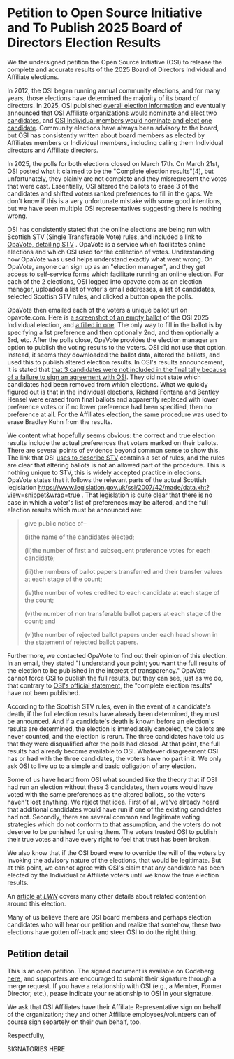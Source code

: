 
Petition to Open Source Initiative and To Publish 2025 Board of Directors Election Results
================================================================

We the undersigned petition the Open Source Initiative (OSI) to release
the complete and accurate results of the 2025 Board of Directors
Individual and Affiliate elections.

In 2012, the OSI began running annual community elections, and for many
years, those elections have determined the majority of its board
of directors. In 2025, OSI published [overall election
information](https://web.archive.org/web/20250319054143/https://opensource.org/about/board-of-directors/elections)
and eventually announced that [OSI Affiliate organizations would
nominate and elect two
candidates](https://web.archive.org/web/20250323020823/https://opensource.org/about/board-of-directors/elections/affiliate),
and [OSI Individual members would nominate and elect one
candidate](https://web.archive.org/web/20250126161015/https://opensource.org/about/board-of-directors/elections/individual). Community
elections have always been advisory to the board, but OSI has
consistently written about board members as elected by Affiliates
members or Individual members, including calling them Individual
directors and Affiliate directors.


In 2025, the polls for both elections closed on March 17th. On March
21st, OSI posted what it claimed to be the "Complete election
results"[4], but unfortunately, they plainly are not complete and they
misrepresent the votes that were cast. Essentially, OSI altered the
ballots to erase 3 of the candidates and shifted voters ranked
preferences to fill in the gaps. We don't know if this is a very
unfortunate mistake with some good intentions, but we have seen multiple
OSI representatives suggesting there is nothing wrong.

OSI has consistently stated that the online elections are being run
with Scottish STV (Single Transferable Vote) rules, and included a link
to [OpaVote, detailing
STV](https://opavote.com/methods/single-transferable-vote#scottish-stv)
. OpaVote is a service which facilitates online elections and which OSI
used for the collection of votes. Understanding how OpaVote was used
helps understand exactly what went wrong. On OpaVote, anyone can sign up
as an "election manager", and they get access to self-service forms
which facilitate running an online election. For each of the 2
elections, OSI logged into opavote.com as an election manager, uploaded
a list of voter's email addresses, a list of candidates, selected
Scottish STV rules, and clicked a button open the polls.

OpaVote then
emailed each of the voters a unique ballot url on opavote.com. Here is
[a screenshot of an empty ballot](/osi-2025-unmarked-ballot-example.png)
of the OSI 2025 Individual election, and [a filled in
one](/osi-2025-marked-ballot-example.png). The only way to fill in the
ballot is by specifying a 1st preference and then optionally 2nd, and
then optionally a 3rd, etc. After the
polls close, OpaVote provides the election manager an option to publish
the voting results to the voters. OSI did not use that option. Instead,
it seems they downloaded the ballot data, altered the ballots, and used
this to publish altered election results. In OSI's results announcement,
it is stated that [that 3 candidates were not included in the final
tally because of a failure to sign an agreement with
OSI](https://opensource.org/blog/announcing-the-new-directors-of-osi-board). They
did not state which candidates had been removed from which
elections. What we quickly figured out is that in the individual
elections, Richard Fontana and Bentley Hensel were erased from final
ballots and apparently replaced with lower preference votes or if no
lower preference had been specified, then no preference at all. For the
Affiliates election, the same procedure was used to erase Bradley Kuhn
from the results.

We content what hopefully seems obvious: the correct and true election
results include the actual preferences that voters marked on their
ballots. There are several points of evidence beyond common sense to
show this. The link that OSI [uses to describe STV](https://opavote.com/methods/single-transferable-vote#scottish-stv)
contains a set of rules, and the rules
are clear that altering ballots is not an allowed part of the
procedure. This is nothing unique to STV, this is widely accepted
practice in elections.  OpaVote states that it follows the relevant
parts of the actual Scottish legislation
https://www.legislation.gov.uk/ssi/2007/42/made/data.xht?view=snippet&wrap=true
. That legislation is quite clear that there is no case in which a
voter's list of preferences may be altered, and the full election
results which must be announced are:

> give public notice of–
>
> (i)the name of the candidates elected;
>
> (ii)the number of first and subsequent preference votes for each candidate;
>
> (iii)the numbers of ballot papers transferred and their transfer values at each stage of the count;
>
> (iv)the number of votes credited to each candidate at each stage of the count;
>
> (v)the number of non transferable ballot papers at each stage of the count; and
>
> (vi)the number of rejected ballot papers under each head shown in the statement of rejected ballot papers.

Furthermore, we contacted OpaVote to find out their opinion of this
election. In an email, they stated "I understand your point; you want
the full results of the election to be published in the interest of
transparency." OpaVote cannot force OSI to publish the full results, but
they can see, just as we do, that contrary to [OSI's official
statement](https://opensource.org/blog/announcing-the-new-directors-of-osi-board),
the "complete election results" have not been published.

According to the Scottish STV rules, even in the event of a candidate's
death, if the full election results have already been determined, they
must be announced. And if a candidate's death is known before an
election's results are determined, the election is immediately canceled,
the ballots are never counted, and the election is rerun. The three
candidates have told us that they were disqualified after the polls had
closed. At that point, the full results had already become available to
OSI. Whatever disagreement OSI has or had with the three candidates, the
voters have no part in it. We only ask OSI to live up to a simple and
basic obligation of any election.

Some of us have heard from OSI what sounded like the theory that if OSI
had run an election without these 3 candidates, then voters would have
voted with the same preferences as the altered ballots, so the voters
haven't lost anything. We reject that idea. First of all, we've already
heard that additional candidates would have run if one of the existing
candidates had not. Secondly, there are several common and legitimate
voting strategies which do not conform to that assumption, and the
voters do not deserve to be punished for using them. The voters trusted
OSI to publish their true votes and have every right to feel that trust
has been broken.

We also know that if the OSI board were to override the will of the
voters by invoking the advisory nature of the elections, that would be
legitimate. But at this point, we cannot agree with OSI's claim that any
candidate has been elected by the Individual or Affiliate voters until
we know the true election results.

An [article at *LWN*](https://lwn.net/SubscriberLink/1014603/ac0cfc0a74755501/)
covers many other details about related contention around this election.

Many of us believe there are OSI board members and perhaps election
candidates who will hear our petition and realize that somehow, these
two elections have gotten off-track and steer OSI to do the right thing.


Petition detail
----------------

This is an open petition. The signed document is available on Codeberg
[here](https://codeberg.org/OSI-Concerns/election-results-2025), and
supporters are encouraged to submit their signature through a merge
request. If you have a relationship with OSI (e.g., a Member, Former
Director, etc.), pease indicate your relationship to OSI in your
signature.

We ask that OSI Affiliates have their Affiliate Representative sign on behalf
of the organization; they and other Affiliate employees/volunteers can of
course sign separtely on their own behalf, too.

Respectfully,

SIGNATORIES HERE
